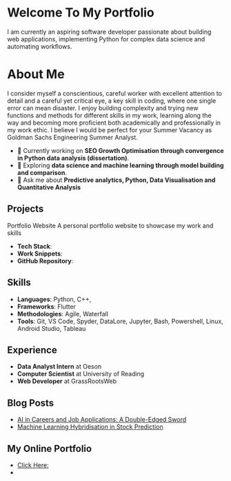 # Welcome To My Portfolio

I am currently an aspiring software developer passionate about building web applications, implementing Python for complex data science and automating workflows.

# About Me
I consider myself a conscientious, careful worker with excellent attention to detail and a careful yet critical eye, a key skill in coding, where one single error can mean disaster. I enjoy building complexity and trying new functions and methods for different skills in my work, learning along the way and becoming more proficient both academically and professionally in my work ethic. I believe I would be perfect for your Summer Vacancy as Goldman Sachs Engineering Summer Analyst.

- 🔭 Currently working on **SEO Growth Optimisation through convergence in Python data analysis (dissertation)**.
- 🌱 Exploring **data science and machine learning through model building and comparison**.
- 💬 Ask me about **Predictive analytics, Python, Data Visualisation and Quantitative Analysis**

## Projects
Portfolio Website
A personal portfolio website to showcase my work and skills
- **Tech Stack**:
- **Work Snippets**:
- **GitHub Repository**:

## Skills
- **Languages**: Python, C++, 
- **Frameworks**: Flutter
- **Methodologies**: Agile, Waterfall
- **Tools**: Git, VS Code, Spyder, DataLore, Jupyter, Bash, Powershell, Linux, Android Studio, Tableau

## Experience
- **Data Analyst Intern** at Oeson
- **Computer Scientist** at University of Reading
- **Web Developer** at GrassRootsWeb

## Blog Posts
- [AI in Careers and Job Applications: A Double-Edged Sword](https://blogs.reading.ac.uk/careers/ai-in-careers-and-job-applications/)
- [Machine Learning Hybridisation in Stock Prediction](https://cnn-lstmhybridstockpred.hashnode.dev/cnn-lstm-hybridisation-in-sp500-stock-prediction)

## My Online Portfolio
- [Click Here: ](https://shrey576.github.io/Portfolio_Home_Page/)
- 
